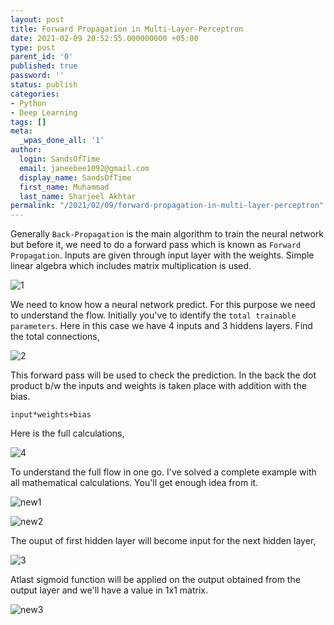 ```yaml
---
layout: post
title: Forward Propagation in Multi-Layer-Perceptron
date: 2021-02-09 20:52:55.000000000 +05:00
type: post
parent_id: '0'
published: true
password: ''
status: publish
categories:
- Python
- Deep Learning
tags: []
meta:
  _wpas_done_all: '1'
author:
  login: SandsOfTime
  email: janeebee1092@gmail.com
  display_name: SandsOfTime
  first_name: Muhammad
  last_name: Sharjeel Akhtar
permalink: "/2021/02/09/forward-propagation-in-multi-layer-perceptron"
---
```

Generally `Back-Propagation` is the main algorithm to train the neural network but before it, we need to do a forward pass which is known as `Forward Propagation`. Inputs are given through input layer with the weights. Simple linear algebra which includes matrix multiplication is used.

![1](/assets/images/clt/forward-propagation/1.jpeg)

We need to know how a neural network predict. For this purpose we need to understand the flow. Initially you've to identify the `total trainable parameters`. Here in this case we have 4 inputs and 3 hiddens layers. Find the total connections,

![2](/assets/images/clt/forward-propagation/2.jpeg)

This forward pass will be used to check the prediction. In the back the dot product b/w the inputs and weights is taken place with addition with the bias.

```
input*weights+bias
```
Here is the full calculations,

![4](/assets/images/clt/forward-propagation/4.jpeg)

To understand the full flow in one go. I've solved a complete example with all mathematical calculations. You'll get enough idea from it.

![new1](/assets/images/clt/forward-propagation/new1.jpeg)

![new2](/assets/images/clt/forward-propagation/new2.jpeg)

The ouput of first hidden layer will become input for the next hidden layer,

![3](/assets/images/clt/forward-propagation/3.jpeg)

Atlast sigmoid function will be applied on the output obtained from the output layer and we'll have a value in 1x1 matrix.

![new3](/assets/images/clt/forward-propagation/new3.jpeg)

